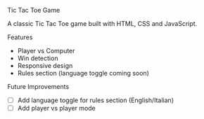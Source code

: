 Tic Tac Toe Game

A classic Tic Tac Toe game built with HTML, CSS and JavaScript.

Features

- Player vs Computer
- Win detection
- Responsive design
- Rules section (language toggle coming soon)

Future Improvements

- [ ] Add language toggle for rules section (English/Italian)
- [ ] Add player vs player mode
